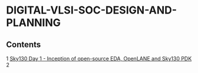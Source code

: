 # DIGITAL-VLSI-SOC-DESIGN-AND-PLANNING
## Contents
1 [Sky130 Day 1 - Inception of open-source EDA, OpenLANE and Sky130 PDK]()
2 
